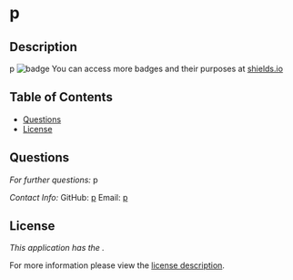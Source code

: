 # p
## Description
p
![badge](https://img.shields.io/badge/license--brightorange)
You can access more badges and their purposes at [shields.io](https://shields.io)
## Table of Contents
  * [Questions](#questions)
  * [License](#license)
    
    
      
## Questions
      
  _For further questions:_
  p
  
  _Contact Info:_
  GitHub: [p](https://github.com/p)
  Email: [p](mailto:p)
    
## License
      
  _This application has the ._
      
  For more information please view the [license description]().
  
  